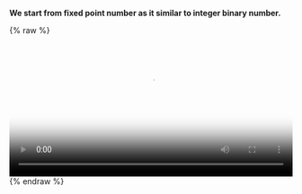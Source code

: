 **We start from fixed point number as it similar to integer binary number.**

<nbsp>
{% raw %}
<video id="my-video" class="video-js" controls preload="auto" width="100%"
poster="https://drive.google.com/uc?id=1u6cKVr0a6saJUg7ZkWzkJnofBdZYKX9N" data-setup='{"aspectRatio":"16:9"}'>
  <source src="https://drive.google.com/uc?id=17Efj35MN2SXA4oaIHaNhBvPhycTopqLy" type='video/mp4'>
  <p class="vjs-no-js">
    To view this video please enable JavaScript, and consider upgrading to a web browser that
    <a href="http://videojs.com/html5-video-support/" target="_blank">supports HTML5 video</a>
  </p>
</video>
{% endraw %}


